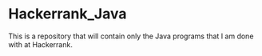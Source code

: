 # Hackerrank_Java
This is a repository that will contain only the Java programs that I am done with at Hackerrank.
